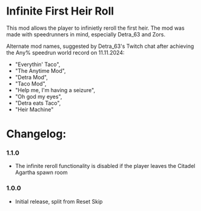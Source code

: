 # Infinite First Heir Roll

This mod allows the player to infinietly reroll the first heir.
The mod was made with speedrunners in mind, especially Detra_63 and Zors.

Alternate mod names, suggested by Detra_63's Twitch chat after achieving the Any% speedrun world record on 11.11.2024:
- "Everythin' Taco", 
- "The Anytime Mod", 
- "Detra Mod", 
- "Taco Mod",
- "Help me, I'm having a seizure",
- "Oh god my eyes",
- "Detra eats Taco",
- "Heir Machine"

# Changelog:
### 1.1.0
- The infinite reroll functionality is disabled if the player leaves the Citadel Agartha spawn room

### 1.0.0
- Initial release, split from Reset Skip